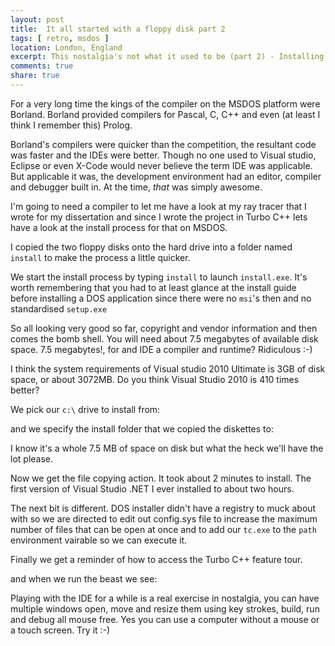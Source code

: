 ```yaml
---
layout: post
title:  It all started with a floppy disk part 2
tags: [ retro, msdos ]
location: London, England
excerpt: This nostalgia's not what it used to be (part 2) - Installing Turbo C++
comments: true
share: true
---
```


For a very long time the kings of the compiler on the MSDOS platform were Borland. Borland provided compilers for Pascal, C, C++ and even (at least I think I remember this) Prolog.

Borland's compilers were quicker than the competition, the resultant code was faster and the IDEs were better. Though no one used to Visual studio, Eclipse or even X-Code would never believe the term IDE was applicable. But applicable it was, the development environment had an editor, compiler and debugger built in. At the time, *that* was simply awesome.

I'm going to need a compiler to let me have a look at my ray tracer that I wrote for my dissertation and since I wrote the project in Turbo C++ lets have a look at the install process for that on MSDOS.

I copied the two floppy disks onto the hard drive into a folder named `install` to make the process a little quicker.

<div class="dbImg centeredImg dos" data-src="2012-07-21-2/001.png" ></div>


We start the install process by typing `install` to launch `install.exe`. It's worth remembering that you had to at least glance at the install guide before installing a DOS application since there were no `msi`'s then and no standardised `setup.exe`

<div class="dbImg centeredImg dos" data-src="2012-07-21-2/002.png" ></div>


So all looking very good so far, copyright and vendor information and then comes the bomb shell. You will need about 7.5 megabytes of available disk space. 7.5 megabytes!, for and IDE a compiler and runtime? Ridiculous :-)

I think the system requirements of Visual studio 2010 Ultimate is 3GB of disk space, or about 3072MB. Do you think Visual Studio 2010 is 410 times better? 

We pick our `c:\` drive to install from:

<div class="dbImg centeredImg dos" data-src="2012-07-21-2/003.png" ></div>


and we specify the install folder that we copied the diskettes to:

<div class="dbImg centeredImg dos" data-src="2012-07-21-2/004.png" ></div>

I know it's a whole 7.5 MB of space on disk but what the heck we'll have the lot please.

<div class="dbImg centeredImg dos" data-src="2012-07-21-2/005.png" ></div>

Now we get the file copying action. It took about 2 minutes to install. The first version of Visual Studio .NET I ever installed to about two hours.

<div class="dbImg centeredImg dos" data-src="2012-07-21-2/006.png" ></div>

The next bit is different. DOS installer didn't have a registry to muck about with so we are directed to edit out config.sys file to increase the maximum number of files that can be open at once and to add our `tc.exe` to the `path` environment vairable so we can execute it. 

<div class="dbImg centeredImg dos" data-src="2012-07-21-2/007.png" ></div>

Finally we get a reminder of how to access the Turbo C++ feature tour.

<div class="dbImg centeredImg dos" data-src="2012-07-21-2/008.png" ></div>



and when we run the beast we see:

<div class="dbImg centeredImg dos" data-src="2012-07-21-2/012.png" ></div>



Playing with the IDE for a while is a real exercise in nostalgia, you can have multiple  windows open, move and resize them using key strokes, build, run and debug all mouse free. Yes you can use a computer without a mouse or a touch screen. Try it :-)




